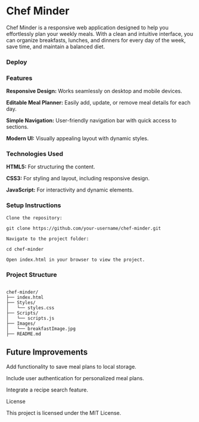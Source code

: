 # Chef Minder

Chef Minder is a responsive web application designed to help you effortlessly plan your weekly meals. With a clean and intuitive interface, you can organize breakfasts, lunches, and dinners for every day of the week, save time, and maintain a balanced diet.

### Deploy



### Features

**Responsive Design:** Works seamlessly on desktop and mobile devices.

**Editable Meal Planner:** Easily add, update, or remove meal details for each day.

**Simple Navigation:** User-friendly navigation bar with quick access to sections.

**Modern UI:** Visually appealing layout with dynamic styles.

### Technologies Used

**HTML5:** For structuring the content.

**CSS3:** For styling and layout, including responsive design.

**JavaScript:**  For interactivity and dynamic elements.


### Setup Instructions
~~~
Clone the repository:

git clone https://github.com/your-username/chef-minder.git

Navigate to the project folder:

cd chef-minder

Open index.html in your browser to view the project.
~~~

### Project Structure

~~~

chef-minder/
├── index.html          
├── Styles/
│   └── styles.css      
├── Scripts/
│   └── scripts.js      
├── Images/
│   └── breakfastImage.jpg  
├── README.md         

~~~


## Future Improvements

Add functionality to save meal plans to local storage.

Include user authentication for personalized meal plans.

Integrate a recipe search feature.


License

This project is licensed under the MIT License.
